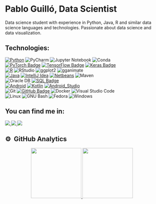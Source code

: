 # Pablo Guilló, Data Scientist

Data science student with experience in Python, Java, R and similar data science languages and technologies. Passionate about data science and data visualization.

## Technologies:

[![Python](https://img.shields.io/badge/Python-3776AB?style=for-the-badge&logo=python&logoColor=white&labelColor=3776AB)]()
![PyCharm](https://img.shields.io/badge/PyCharm-000000?style=for-the-badge&logo=PyCharm&logoColor=white&labelColor=000000)
![Jupyter Notebook](https://img.shields.io/badge/Jupyter_Notebook-F37626?style=for-the-badge&logo=Jupyter&logoColor=white&labelColor=F37626)
![Conda](https://img.shields.io/badge/Conda-44A833?style=for-the-badge&logo=anaconda&logoColor=white&labelColor=44A833)
</br>
[![PyTorch Badge](https://img.shields.io/badge/PyTorch-EE4C2C?style=for-the-badge&logo=pytorch&logoColor=white&labelColor=EE4C2C)](link-to-pytorch)
[![TensorFlow Badge](https://img.shields.io/badge/TensorFlow-FF6F00?style=for-the-badge&logo=tensorflow&logoColor=white&labelColor=FF6F00)](link-to-tensorflow)
[![Keras Badge](https://img.shields.io/badge/Keras-D00000?style=for-the-badge&logo=keras&logoColor=white&labelColor=D00000)](link-to-keras)
</br>
[![R](https://img.shields.io/badge/R-276DC3?style=for-the-badge&logo=r&logoColor=white&labelColor=276DC3)]()
![RStudio](https://img.shields.io/badge/RStudio-75AADB?style=for-the-badge&logo=RStudio&logoColor=white&labelColor=75AADB)
![ggplot2](https://img.shields.io/badge/ggplot2-EE7733?style=for-the-badge&logo=R&logoColor=white&labelColor=EE7733)
![gganimate](https://img.shields.io/badge/gganimate-FF99CC?style=for-the-badge&logo=R&logoColor=white&labelColor=FF99CC)
</br>
[![Java](https://img.shields.io/badge/Java-007396?style=for-the-badge&logo=openjdk&logoColor=white&labelColor=007396)]()
[![IntelliJ Idea](https://img.shields.io/badge/IntelliJ_Idea-0071C5?style=for-the-badge&logo=intellijidea&logoColor=white&labelColor=1B6AC6)]()
[![Netbeans](https://img.shields.io/badge/NetBeans-1B6AC6?style=for-the-badge&logo=apachenetbeanside&logoColor=white&labelColor=1B6AC6)]()
![Maven](https://img.shields.io/badge/Maven-C71A36?style=for-the-badge&logo=apache-maven&logoColor=white&labelColor=C71A36)
</br>
![Oracle DB](https://img.shields.io/badge/Oracle_DB-FF6600?style=for-the-badge&logo=oracle&logoColor=white&labelColor=FF6600)
[![SQL Badge](https://img.shields.io/badge/SQL-025E8C?style=for-the-badge&logo=sql&logoColor=white&labelColor=025E8C)](link-to-your-sql-project)
</br>
[![Android](https://img.shields.io/badge/Android-3DDC84?style=for-the-badge&logo=android&logoColor=white&labelColor=3DDC84)]()
[![Kotlin](https://img.shields.io/badge/Kotlin-0095D5?style=for-the-badge&logo=kotlin&logoColor=white&labelColor=0095D5)]()
[![Android_Studio](https://img.shields.io/badge/Android_Studio-3DDC84?style=for-the-badge&logo=android-studio&logoColor=white&labelColor=3DDC84)]()
</br>
![Git](https://img.shields.io/badge/Git-F05032?style=for-the-badge&logo=git&logoColor=white&labelColor=F05032)
[![GitHub Badge](https://img.shields.io/badge/GitHub-181717?style=for-the-badge&logo=github&logoColor=white&labelColor=181717)](link-to-your-github)
![Docker](https://img.shields.io/badge/Docker-2496ED?style=for-the-badge&logo=docker&logoColor=white&labelColor=2496ED)
![Visual Studio Code](https://img.shields.io/badge/VS_Code-007ACC?style=for-the-badge&logo=visual-studio-code&logoColor=white&labelColor=007ACC)
</br>
![Linux](https://img.shields.io/badge/Linux-FCC624?style=for-the-badge&logo=linux&logoColor=black&labelColor=FCC624)
![GNU Bash](https://img.shields.io/badge/GNU_Bash-4EAA25?style=for-the-badge&logo=gnu-bash&logoColor=white&labelColor=4EAA25)
![Fedora](https://img.shields.io/badge/Fedora-294172?style=for-the-badge&logo=fedora&logoColor=white&labelColor=294172)
![Windows](https://img.shields.io/badge/Windows-0078D6?style=for-the-badge&logo=windows&logoColor=white&labelColor=0078D6)
</br>

## You can find me in:

<a href="https://www.linkedin.com/in/pabloguillojimenez" target="_blank">
<img src="https://img.shields.io/badge/LinkedIn-0077B5?style=for-the-badge&logo=linkedin&logoColor=white" />
</a>

<a href="https://www.kaggle.com/pguillo02" target="_blank">
  <img src="https://img.shields.io/badge/Kaggle-20BEFF?style=for-the-badge&logo=kaggle&logoColor=white" />
</a>

<a href="mailto:pabloguilloprofesional@gmail.com" target="_blank">
  <img src="https://img.shields.io/badge/Professional Email-0077B5?style=for-the-badge&logo=email&logoColor=white" />
</a>
</br>

## ⚙️ &nbsp;GitHub Analytics

<p align="center">
<a href="https://github.com/pguillo02">
  <img height="165em" src="https://github-readme-stats-eight-theta.vercel.app/api?username=pguillo02&show_icons=true&theme=algolia&include_all_commits=true&count_private=true"/>
  <img height="165em" src="https://github-readme-stats-eight-theta.vercel.app/api/top-langs/?username=pguillo02&layout=compact&langs_count=8&theme=algolia"/>
</a>
</p>

